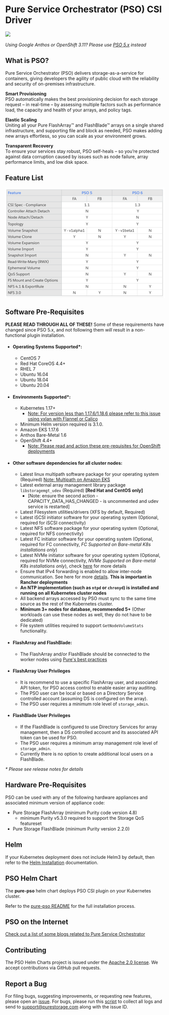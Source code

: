 # Pure Service Orchestrator (PSO) CSI Driver

<img src="./docs/images/pso_logo.png" width="250">

_Using Google Anthos or OpenShift 3.11? Please use [PSO 5.x](https://github.com/purestorage/helm-charts) instead_

## What is PSO?

Pure Service Orchestrator (PSO) delivers storage-as-a-service for containers, giving developers the agility of public cloud with the reliability and security of on-premises infrastructure.

**Smart Provisioning**<br/>
PSO automatically makes the best provisioning decision for each storage request – in real-time – by assessing multiple factors such as performance load, the capacity and health of your arrays, and policy tags.

**Elastic Scaling**<br/>
Uniting all your Pure FlashArray™ and FlashBlade™ arrays on a single shared infrastructure, and supporting file and block as needed, PSO makes adding new arrays effortless, so you can scale as your environment grows.

**Transparent Recovery**<br/>
To ensure your services stay robust, PSO self-heals – so you’re protected against data corruption caused by issues such as node failure, array performance limits, and low disk space.

## Feature List
<img src="./docs/images/feature_list.png" width="600">

## Software Pre-Requisites
**PLEASE READ THROUGH ALL OF THESE!**
Some of these requirements have changed since PSO 5.x, and not following them _will_ result in a non-functional plugin installation.

- #### Operating Systems Supported*:
  - CentOS 7
  - Red Hat CoreOS 4.4+
  - RHEL 7
  - Ubuntu 16.04
  - Ubuntu 18.04
  - Ubuntu 20.04
- #### Environments Supported*:
  - Kubernetes 1.17+
    - [Note: For version less than 1.17.6/1.18.6 please refer to this issue using vxlan with Flannel or Calico](https://github.com/kubernetes/kubernetes/issues/87852)
  - Minimum Helm version required is 3.1.0.
  - Amazon EKS 1.17.6
  - Anthos Bare-Metal 1.6
  - OpenShift 4.4+
    - [Note: Please read and action these pre-requisites for OpenShift deployments](docs/openshift_mc.md)
- #### Other software dependencies for all cluster nodes:
  - Latest linux multipath software package for your operating system (Required) [Note: Multipath on Amazon EKS](docs/eks-multipathd-fix.md)
  - Latest external array management library package `libstoragemgt_udev` (Required) **[Red Hat and CentOS only]**
    - [Note: ensure the second action - CAPACITY_DATA_HAS_CHANGED - is uncommented and udev service is restarted]
  - Latest Filesystem utilities/drivers (XFS by default, Required)
  - Latest iSCSI initiator software for your operating system (Optional, required for iSCSI connectivity)
  - Latest NFS software package for your operating system (Optional, required for NFS connectivity)
  - Latest FC initiator software for your operating system (Optional, required for FC connectivity, *FC Supported on Bare-metal K8s installations only*)
  - Latest NVMe initiator software for your operating system (Optional, required for NVMe connectivity, *NVMe Supported on Bare-metal K8s installations only*), check [here](./docs/flasharray-nvmeof.md) for more details 
  - Ensure that IPv4 forwarding is enabled to allow inter-node communication. See here for more [details](docs/ipv4_forwarding.md). **This is important in Rancher deployments**
  - **An NTP implementation (such as `ntpd` or `chronyd`) is installed and running on all Kubernetes cluster nodes**
  - All backend arrays accessed by PSO must sync to the same time source as the rest of the Kubernetes cluster.
  - **Minimum 3+ nodes for database, recommended 5+** (Other workloads can use these nodes as well, they do not have to be dedicated)
  - File system utilities required to support `GetNodeVolumeStats` functionality.
- #### FlashArray and FlashBlade:
  - The FlashArray and/or FlashBlade should be connected to the worker nodes using [Pure's best practices](https://support.purestorage.com/Solutions/Linux/Reference/Linux_Recommended_Settings)
- #### FlashArray User Privileges
  - It is recommend to use a specific FlashArray user, and associated API token, for PSO access control to enable easier array auditing.
  - The PSO user can be local or based on a Directory Service controlled account (assuming DS is configured on the array).
  - The PSO user requires a minimum role level of `storage_admin`.
- #### FlashBlade User Privileges
  - If the FlashBlade is configured to use Directory Services for array management, then a DS controlled account and its associated API token can be used for PSO.
  - The PSO user requires a minimum array management role level of `storage_admin`.
  - Currently there is no option to create additional local users on a FlashBlade.

_* Please see release notes for details_

## Hardware Pre-Requisites

PSO can be used with any of the following hardware appliances and associated minimum version of appliance code:
  - Pure Storage FlashArray (minimum Purity code version 4.8)
      - minimum Purity v5.3.0 required to support the Storage QoS featureset
  - Pure Storage FlashBlade (minimum Purity version 2.2.0)

## Helm

If your Kubernetes deployment does not include Helm3 by default, then refer to the [Helm Installation](https://helm.sh/docs/intro/install/) documentation.

## PSO Helm Chart

The **pure-pso** helm chart deploys PSO CSI plugin on your Kubernetes cluster.

Refer to the [pure-pso README](./pure-pso/README.md) for the full installation process.

## PSO on the Internet

[Check out a list of some blogs related to Pure Service Orchestrator](./docs/blog_posts.md)

## Contributing
The PSO Helm Charts project is issued under the [Apache 2.0 license](https://github.com/purestorage/pso-csi/blob/master/LICENSE). We accept contributions via GitHub pull requests.

## Report a Bug
For filing bugs, suggesting improvements, or requesting new features, please open an [issue](https://github.com/purestorage/pso-csi/issues).
For bugs, please run this [script](./scripts/pso-collect-logs.sh) to collect all logs and send to [support@purestorage.com](mailto:support@purestorage.com) along with the issue ID. 

